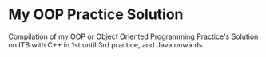 # My OOP Practice Solution
Compilation of my OOP or Object Oriented Programming Practice's Solution 
on ITB with C++ in 1st until 3rd practice, and Java onwards.
